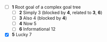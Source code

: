 * [ ] **1** Root goal of a complex goal tree
  * [ ] **2** Simply 3 (blocked by **4**, related to **3**, **6**)
  * [ ] **3** Also 4 (blocked by **4**)
  * [ ] **4** Now 5
  * [ ] **6** Informational 12
* [x] **5** Lucky 7
